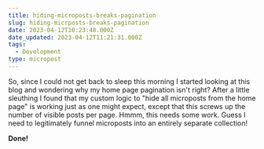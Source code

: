 ```yaml
---
title: hiding-microposts-breaks-pagination
slug: hiding-micrposts-breaks-pagination
date: 2023-04-12T10:23:48.000Z
date_updated: 2023-04-12T11:21:31.000Z
tags: 
  - Development
type: micropost
---
```


So, since I could not get back to sleep this morning I started looking at this blog and wondering why my home page pagination isn't right?  After a little sleuthing I found that my custom logic to "hide all microposts from the home page" is working just as one might expect, except that this screws up the number of visible posts per page.  Hmmm, this needs some work. Guess I need to legitimately funnel microposts into an entirely separate collection!

**Done!**
